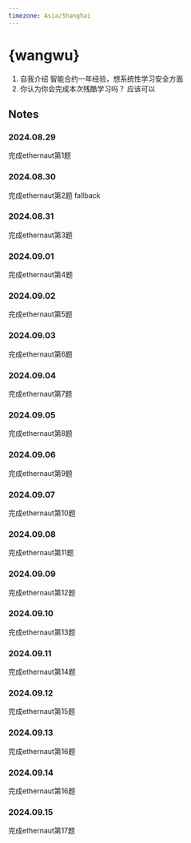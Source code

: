 ```yaml
---
timezone: Asia/Shanghai
---
```



# {wangwu}

1. 自我介绍
  智能合约一年经验，想系统性学习安全方面
2. 你认为你会完成本次残酷学习吗？
   应该可以

## Notes

<!-- Content_START -->

### 2024.08.29

完成ethernaut第1题 

### 2024.08.30
完成ethernaut第2题  fallback

### 2024.08.31
完成ethernaut第3题 
### 2024.09.01
完成ethernaut第4题 
### 2024.09.02
完成ethernaut第5题 
### 2024.09.03
完成ethernaut第6题 
### 2024.09.04
完成ethernaut第7题
### 2024.09.05
完成ethernaut第8题
### 2024.09.06
完成ethernaut第9题
### 2024.09.07
完成ethernaut第10题
### 2024.09.08
完成ethernaut第11题
### 2024.09.09
完成ethernaut第12题
### 2024.09.10
完成ethernaut第13题
### 2024.09.11
完成ethernaut第14题
### 2024.09.12
完成ethernaut第15题
### 2024.09.13
完成ethernaut第16题
### 2024.09.14
完成ethernaut第16题
### 2024.09.15
完成ethernaut第17题

<!-- Content_END -->
